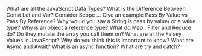 What are all the JavaScript Data Types?
What is the Difference Between Const Let and Var? Consider Scope ... Give an example
Pass By Value vs Pass By Reference? Why would you say a String is pass by value/ or a value type? Why is an object a reference type?
What do Map , Filter and Reduce do? Do they mutate the array you call them on?
What are all the Falsey Values in JavaScript? Why do you think this is important to know?
What are Async and Await?
What is an async function?
What are try and catch?
